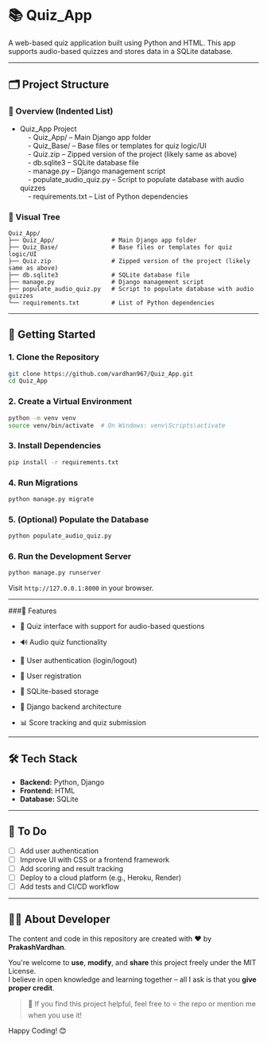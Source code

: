 # 📚 Quiz_App

A web-based quiz application built using Python and HTML. This app supports audio-based quizzes and stores data in a SQLite database.

---

## 🗂️ Project Structure

### 🔸 Overview (Indented List)

- Quiz_App Project  
&nbsp;&nbsp;&nbsp;&nbsp;- Quiz_App/ – Main Django app folder  
&nbsp;&nbsp;&nbsp;&nbsp;- Quiz_Base/ – Base files or templates for quiz logic/UI  
&nbsp;&nbsp;&nbsp;&nbsp;- Quiz.zip – Zipped version of the project (likely same as above)  
&nbsp;&nbsp;&nbsp;&nbsp;- db.sqlite3 – SQLite database file  
&nbsp;&nbsp;&nbsp;&nbsp;- manage.py – Django management script  
&nbsp;&nbsp;&nbsp;&nbsp;- populate_audio_quiz.py – Script to populate database with audio quizzes  
&nbsp;&nbsp;&nbsp;&nbsp;- requirements.txt – List of Python dependencies

### 🔹 Visual Tree

```
Quiz_App/
├── Quiz_App/                # Main Django app folder
├── Quiz_Base/               # Base files or templates for quiz logic/UI
├── Quiz.zip                 # Zipped version of the project (likely same as above)
├── db.sqlite3               # SQLite database file
├── manage.py                # Django management script
├── populate_audio_quiz.py   # Script to populate database with audio quizzes
└── requirements.txt         # List of Python dependencies
```

---

## 🚀 Getting Started

### 1. Clone the Repository

```bash
git clone https://github.com/vardhan967/Quiz_App.git
cd Quiz_App
```

### 2. Create a Virtual Environment

```bash
python -m venv venv
source venv/bin/activate  # On Windows: venv\Scripts\activate
```

### 3. Install Dependencies

```bash
pip install -r requirements.txt
```

### 4. Run Migrations

```bash
python manage.py migrate
```

### 5. (Optional) Populate the Database

```bash
python populate_audio_quiz.py
```

### 6. Run the Development Server

```bash
python manage.py runserver
```

Visit `http://127.0.0.1:8000` in your browser.

---

###🎯 Features
- 🧠 Quiz interface with support for audio-based questions

- 🔊 Audio quiz functionality

- 👤 User authentication (login/logout)

- 📝 User registration

- 💾 SQLite-based storage

- 📂 Django backend architecture

- 📊 Score tracking and quiz submission

---

## 🛠️ Tech Stack

- **Backend:** Python, Django
- **Frontend:** HTML
- **Database:** SQLite

---

## 📝 To Do

- [ ] Add user authentication
- [ ] Improve UI with CSS or a frontend framework
- [ ] Add scoring and result tracking
- [ ] Deploy to a cloud platform (e.g., Heroku, Render)
- [ ] Add tests and CI/CD workflow

---


## 🙋‍♂️ About Developer

The content and code in this repository are created with ❤️ by **PrakashVardhan**.

You're welcome to **use**, **modify**, and **share** this project freely under the MIT License.  
I believe in open knowledge and learning together – all I ask is that you **give proper credit**.

> 🚀 If you find this project helpful, feel free to ⭐ the repo or mention me when you use it!

Happy Coding! 😊
